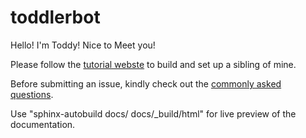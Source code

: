 # toddlerbot

Hello! I'm Toddy! Nice to Meet you!

Please follow the [tutorial webste]() to build and set up a sibling of mine.

Before submitting an issue, kindly check out the [commonly asked questions]().

Use "sphinx-autobuild docs/ docs/_build/html" for live preview of the documentation.
